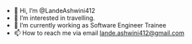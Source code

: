 - 👋 Hi, I’m @LandeAshwini412
- 👀 I’m interested in travelling.
- 🌱 I’m currently working as Software Engineer Trainee
- 📫 How to reach me via email lande.ashwini412@gmail.com

<!---
LandeAshwini412/LandeAshwini412 is a ✨ special ✨ repository because its `README.md` (this file) appears on your GitHub profile.
You can click the Preview link to take a look at your changes.
--->
